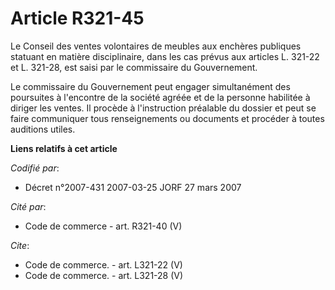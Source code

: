 # Article R321-45

Le Conseil des ventes volontaires de meubles aux enchères publiques statuant en matière disciplinaire, dans les cas prévus
aux articles L. 321-22 et L. 321-28, est saisi par le commissaire du Gouvernement.

Le commissaire du Gouvernement peut engager simultanément des poursuites à l'encontre de la société agréée et de la personne
habilitée à diriger les ventes. Il procède à l'instruction préalable du dossier et peut se faire communiquer tous
renseignements ou documents et procéder à toutes auditions utiles.

**Liens relatifs à cet article**

_Codifié par_:

  - Décret n°2007-431 2007-03-25 JORF 27 mars 2007

_Cité par_:

  - Code de commerce - art. R321-40 (V)

_Cite_:

  - Code de commerce. - art. L321-22 (V)
  - Code de commerce. - art. L321-28 (V)
